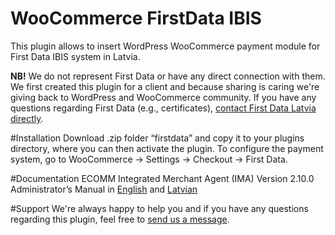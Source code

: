 # WooCommerce FirstData IBIS
This plugin allows to insert WordPress WooCommerce payment module for First Data IBIS system in Latvia.

**NB!** We do not represent First Data or have any direct connection with them. We first created this plugin for a client and because sharing is caring we're giving back to WordPress and WooCommerce community. If you have any questions regarding First Data (e.g., certificates), [contact First Data Latvia directly](http://www.firstdata.com/en_lv/home.html).

#Installation
Download .zip folder “firstdata” and copy it to your plugins directory, where you can then activate the plugin. 
To configure the payment system, go to WooCommerce → Settings → Checkout → First Data.

#Documentation
ECOMM Integrated Merchant Agent (IMA) Version 2.10.0 Administrator’s Manual in [English](https://secureshop-test.firstdata.lv/docs/admin_eng.2.10.0.pdf) and [Latvian](https://secureshop-test.firstdata.lv/docs/admin_lat.2.10.0.pdf)

#Support
We're always happy to help you and if you have any questions regarding this plugin, feel free to [send us a message](http://www.turn.lv/kontaktinformacija/). 
